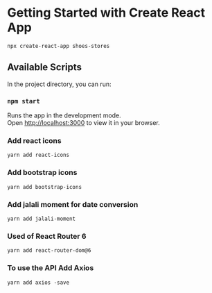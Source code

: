 # Getting Started with Create React App
`npx create-react-app shoes-stores`

## Available Scripts

In the project directory, you can run:

### `npm start`

Runs the app in the development mode.\
Open [http://localhost:3000](http://localhost:3000) to view it in your browser.


### Add react icons
`yarn add react-icons`


### Add bootstrap icons
`yarn add bootstrap-icons`


### Add jalali moment for date conversion
`yarn add jalali-moment`


### Used of React Router 6 
`yarn add react-router-dom@6`

### To use the API Add Axios
`yarn add axios -save`